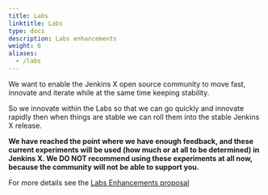 ```yaml
---
title: Labs
linktitle: Labs
type: docs
description: Labs enhancements
weight: 6
aliases:
  - /labs
---
```


We want to enable the Jenkins X open source community to move fast, innovate and iterate while at the same time keeping stability.

So we innovate within the Labs so that we can go quickly and innovate rapidly then when things are stable we can roll them into the stable Jenkins X release.

**We have reached the point where we have enough feedback, and these current experiments will be used (how much or at all to be determined) in Jenkins X. We DO NOT recommend using these experiments at all now, because the community will not be able to support you.**

For more details see the [Labs Enhancements proposal](https://github.com/rawlingsj/enhancements/blob/master/proposals/labs/README.md)

